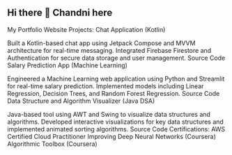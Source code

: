 ## Hi there 👋 Chandni here

<!--
**channi04/channi04** is a ✨ _special_ ✨ repository because its `README.md` (this file) appears on your GitHub profile.

Here are some ideas to get you started:

- 🔭 I’m currently working on ...
- 🌱 I’m currently learning ...
- 👯 I’m looking to collaborate on ...
- 🤔 I’m looking for help with ...
- 💬 Ask me about ...
- 📫 How to reach me: ...
- 😄 Pronouns: ...
- ⚡ Fun fact: ...
-->
My Portfolio Website
Projects:
Chat Application (Kotlin)

Built a Kotlin-based chat app using Jetpack Compose and MVVM architecture for real-time messaging.
Integrated Firebase Firestore and Authentication for secure data storage and user management.
Source Code
Salary Prediction App (Machine Learning)

Engineered a Machine Learning web application using Python and Streamlit for real-time salary prediction.
Implemented models including Linear Regression, Decision Trees, and Random Forest Regression.
Source Code
Data Structure and Algorithm Visualizer (Java DSA)

Java-based tool using AWT and Swing to visualize data structures and algorithms.
Developed interactive visualizations for key data structures and implemented animated sorting algorithms.
Source Code
Certifications:
AWS Certified Cloud Practitioner
Improving Deep Neural Networks (Coursera)
Algorithmic Toolbox (Coursera)
